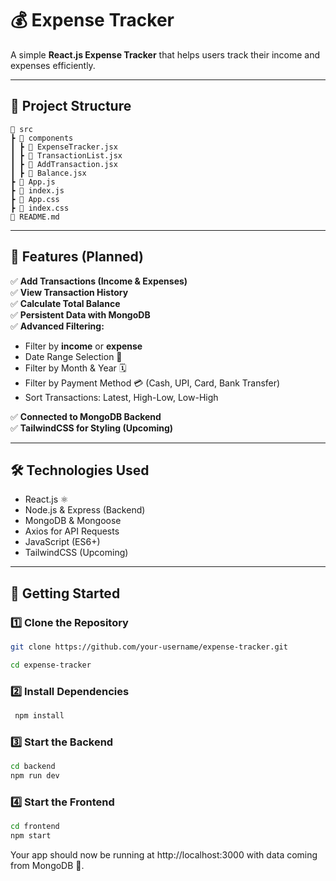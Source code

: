 # 💰 Expense Tracker

A simple **React.js Expense Tracker** that helps users track their income and expenses efficiently.

---

## 📜 Project Structure

```
📂 src
┣ 📂 components
┃ ┣ 📄 ExpenseTracker.jsx
┃ ┣ 📄 TransactionList.jsx
┃ ┣ 📄 AddTransaction.jsx
┃ ┣ 📄 Balance.jsx
┣ 📄 App.js
┣ 📄 index.js
┣ 📄 App.css
┣ 📄 index.css
📄 README.md
```

---

## 📌 Features (Planned)

✅ **Add Transactions (Income & Expenses)**  
✅ **View Transaction History**  
✅ **Calculate Total Balance**  
✅ **Persistent Data with MongoDB**     
✅ **Advanced Filtering:**
- Filter by **income** or **expense**
- Date Range Selection 📅
- Filter by Month & Year 🗓
- Filter by Payment Method 💳 (Cash, UPI, Card, Bank Transfer)
- Sort Transactions: Latest, High-Low, Low-High

✅ **Connected to MongoDB Backend**  
✅ **TailwindCSS for Styling (Upcoming)**

---

## 🛠️ Technologies Used

- React.js ⚛️
- Node.js & Express (Backend)
- MongoDB & Mongoose
- Axios for API Requests
- JavaScript (ES6+)
- TailwindCSS (Upcoming)

---

## 🚀 Getting Started

### 1️⃣ Clone the Repository

```bash
git clone https://github.com/your-username/expense-tracker.git

cd expense-tracker

```

### 2️⃣ Install Dependencies

```bash
 npm install

```

### 3️⃣ Start the Backend

```bash
cd backend
npm run dev

```

### 4️⃣ Start the Frontend

```bash
cd frontend
npm start

```

Your app should now be running at http://localhost:3000 with data coming from MongoDB 🚀.

